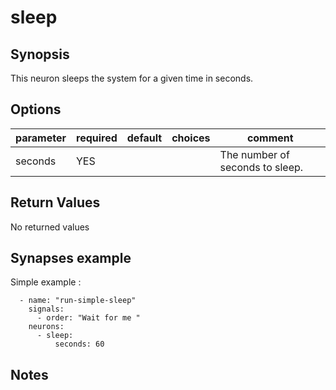 # sleep

## Synopsis

This neuron sleeps the system for a given time in seconds.

## Options

| parameter | required | default | choices | comment                         |
|-----------|----------|---------|---------|---------------------------------|
| seconds   | YES      |         |         | The number of seconds to sleep. |

## Return Values

No returned values

## Synapses example

Simple example : 

```
  - name: "run-simple-sleep"
    signals:
      - order: "Wait for me "
    neurons:
      - sleep:
          seconds: 60
```


## Notes

